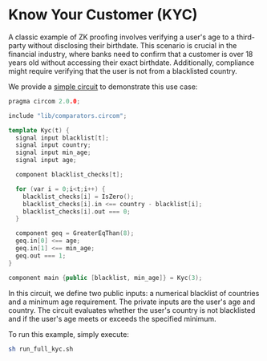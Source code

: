 # Know Your Customer (KYC)

A classic example of ZK proofing involves verifying a user's age to a
third-party without disclosing their birthdate. This scenario is crucial in the
financial industry, where banks need to confirm that a customer is over 18 years
old without accessing their exact birthdate. Additionally, compliance might
require verifying that the user is not from a blacklisted country.

We provide a
[simple circuit](https://github.com/TaceoLabs/collaborative-circom/blob/main/co-circom/examples/groth16/test_vectors/kyc/circuit.circom)
to demonstrate this use case:

```c++
pragma circom 2.0.0;

include "lib/comparators.circom";

template Kyc(t) {
  signal input blacklist[t];
  signal input country;
  signal input min_age;
  signal input age;

  component blacklist_checks[t];

  for (var i = 0;i<t;i++) {
    blacklist_checks[i] = IsZero();
    blacklist_checks[i].in <== country - blacklist[i];
    blacklist_checks[i].out === 0;
  }

  component geq = GreaterEqThan(8);
  geq.in[0] <== age;
  geq.in[1] <== min_age;
  geq.out === 1;
}

component main {public [blacklist, min_age]} = Kyc(3);
```

In this circuit, we define two public inputs: a numerical blacklist of countries
and a minimum age requirement. The private inputs are the user's age and
country. The circuit evaluates whether the user's country is not blacklisted and
if the user's age meets or exceeds the specified minimum.

To run this example, simply execute:

```bash
sh run_full_kyc.sh
```
